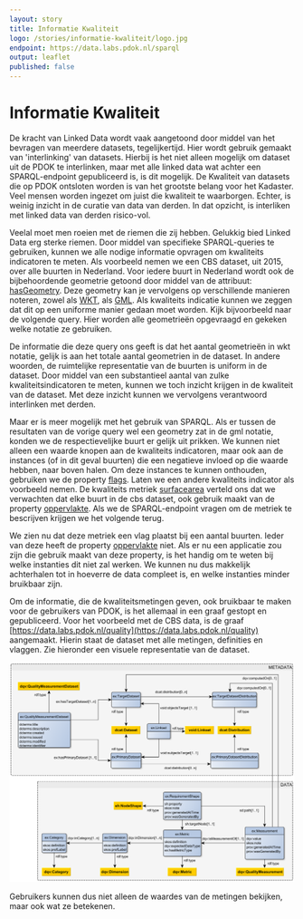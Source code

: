 ```yaml
---
layout: story
title: Informatie Kwaliteit
logo: /stories/informatie-kwaliteit/logo.jpg
endpoint: https://data.labs.pdok.nl/sparql
output: leaflet
published: false
---
```


# Informatie Kwaliteit


De kracht van Linked Data wordt vaak aangetoond door middel van het bevragen van meerdere datasets, tegelijkertijd. 
Hier wordt gebruik gemaakt van 'interlinking' van datasets. Hierbij is het niet alleen mogelijk om dataset uit de PDOK te interlinken,
maar met alle linked data wat achter een SPARQL-endpoint gepubliceerd is, is dit mogelijk. 
De Kwaliteit van datasets die op PDOK ontsloten worden is van het grootste belang voor het Kadaster. 
Veel mensen worden ingezet om juist die kwaliteit te waarborgen. Echter, is weinig inzicht in de curatie van data van derden. 
In dat opzicht, is interliken met linked data van derden risico-vol.


Veelal moet men roeien met de riemen die zij hebben. Gelukkig bied Linked Data erg sterke riemen. Door middel van specifieke SPARQL-queries te gebruiken,
kunnen we alle nodige informatie opvragen om kwaliteits indicatoren te meten. Als voorbeeld nemen we een CBS dataset, uit 2015, over alle buurten in Nederland. 
Voor iedere buurt in Nederland wordt ook de bijbehoordende geometrie getoond door middel van de attribuut: [hasGeometry](http://www.opengis.net/ont/geosparql#hasGeometry).
Deze geometry kan je vervolgens op verschillende manieren noteren, zowel als [WKT](http://www.opengis.net/ont/geosparql#wktLiteral), als [GML](http://www.opengis.net/ont/geosparql#gmlLiteral). 
Als kwaliteits indicatie kunnen we zeggen dat dit op een uniforme manier gedaan moet worden. 
Kijk bijvoorbeeld naar de volgende query. Hier worden alle geometrieën opgevraagd en gekeken welke notatie ze gebruiken.


<query data-endpoint="https://data.labs.pdok.nl/sparql" data-query-ref="spatialuniformity.rq" data-output="geo"></query>


De informatie die deze query ons geeft is dat het aantal geometrieën in wkt notatie, gelijk is aan het totale aantal geometrien in de dataset. 
In andere woorden, de ruimtelijke representatie van de buurten is uniform in de dataset. Door middel van een substantieel aantal van zulke kwaliteitsindicatoren 
te meten, kunnen we toch inzicht krijgen in de kwaliteit van de dataset. Met deze inzicht kunnen we vervolgens verantwoord interlinken met derden.


Maar er is meer mogelijk met het gebruik van SPARQL. Als er tussen de resultaten van de vorige query wel een geometry zat in de gml notatie, konden we de respectievelijke buurt er gelijk uit prikken. 
We kunnen niet alleen een waarde knopen aan de kwaliteits indicatoren, maar ook aan de instances (of in dit geval buurten) die een negatieve invloed op die waarde hebben, naar boven halen. Om deze instances te kunnen onthouden, gebruiken we de property [flags](http://data.labs.pdok.nl/quality/def#flags). 
Laten we een andere kwaliteits indicator als voorbeeld nemen. De kwaliteits metriek [surfacearea](https://data.labs.pdok.nl/quality/id/surfacearea) verteld ons dat we verwachten dat elke buurt in de cbs dataset, ook gebruik maakt van de property [oppervlakte](https://data.pdok.nl/cbs/2015/vocab/oppervlakte).
Als we de SPARQL-endpoint vragen om de metriek te bescrijven krijgen we het volgende terug. 


<query data-endpoint="https://data.labs.pdok.nl/sparql" data-query-ref="surfaceareadescribe.rq" data-output="geo"></query>

We zien nu dat deze metriek een vlag plaatst bij een aantal buurten. 
Ieder van deze heeft de property [oppervlakte](https://data.pdok.nl/cbs/2015/vocab/oppervlakte) niet. 
Als er nu een applicatie zou zijn die gebruik maakt van deze property, is het handig om te weten bij welke instanties dit niet zal werken. 
We kunnen nu dus makkelijk achterhalen tot in hoeverre de data compleet is, en welke instanties minder bruikbaar zijn.


Om de informatie, die de kwaliteitsmetingen geven, ook bruikbaar te maken voor de gebruikers van PDOK, is het allemaal in een graaf gestopt en gepubliceerd. 
Voor het voorbeeld met de CBS data, is de graaf [https://data.labs.pdok.nl/quality](https://data.labs.pdok.nl/quality) aangemaakt. 
Hierin staat de dataset met alle metingen, definities en vlaggen. Zie hieronder een visuele representatie van de dataset. 


![alt text][logo]


Gebruikers kunnen dus niet alleen de waardes van de metingen bekijken, maar ook wat ze betekenen.


[logo]: graph-model.png "Quality Measurement Graph"
